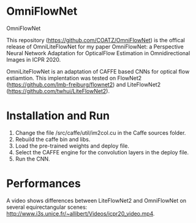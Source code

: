 # OmniFlowNet
OmniFlowNet

This repository (https://github.com/COATZ/OmniFlowNet) is the offical release of OmniLiteFlowNet for my paper OmniFlowNet: a Perspective Neural Network Adaptation for OpticalFlow Estimation in Omnidirectional Images in ICPR 2020.

OmniLiteFlowNet is an adaptation of CAFFE based CNNs for optical flow estiamtion. This implentation was tested on FlowNet2 (https://github.com/lmb-freiburg/flownet2) and LiteFlowNet2 (https://github.com/twhui/LiteFlowNet2).

# Installation and Run

1. Change the file /src/caffe/util/im2col.cu in the Caffe sources folder.
2. Rebuild the caffe bin and libs.
3. Load the pre-trained weights and deploy file.
4. Select the CAFFE engine for the convolution layers in the deploy file.
5. Run the CNN.

# Performances

A video shows differences between LiteFlowNet2 and OmniFlowNet on several equirectangular scenes: http://www.i3s.unice.fr/~allibert/Videos/icpr20_video.mp4.
